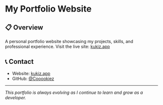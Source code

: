 # My Portfolio Website

## 📋 Overview
A personal portfolio website showcasing my projects, skills, and professional experience. Visit the live site: [kukiz.app](https://kukiz.app)

## 📞 Contact
- Website: [kukiz.app](https://kukiz.app)
- GitHub: [@Cooookiez](https://github.com/Cooookiez)

---

*This portfolio is always evolving as I continue to learn and grow as a developer.*
